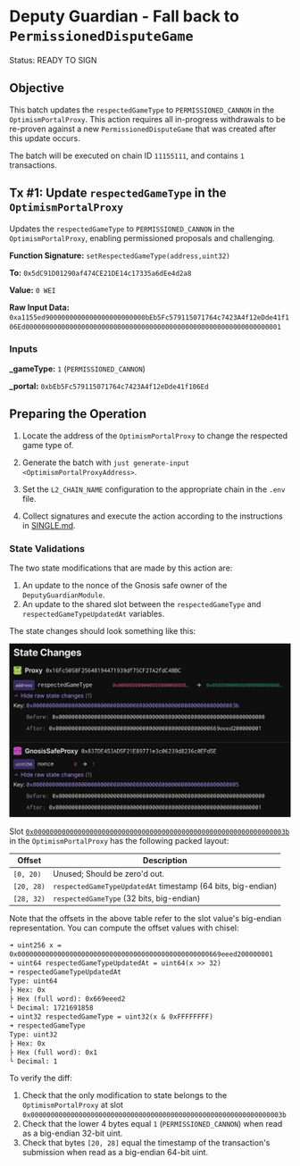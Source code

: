# Deputy Guardian - Fall back to `PermissionedDisputeGame`

Status: READY TO SIGN

## Objective

This batch updates the `respectedGameType` to `PERMISSIONED_CANNON` in the `OptimismPortalProxy`. This action requires all in-progress withdrawals to be re-proven against a new `PermissionedDisputeGame` that was created after this update occurs.

The batch will be executed on chain ID `11155111`, and contains `1` transactions.

## Tx #1: Update `respectedGameType` in the `OptimismPortalProxy`

Updates the `respectedGameType` to `PERMISSIONED_CANNON` in the `OptimismPortalProxy`, enabling permissioned proposals and challenging.

**Function Signature:** `setRespectedGameType(address,uint32)`

**To:** `0x5dC91D01290af474CE21DE14c17335a6dEe4d2a8`

**Value:** `0 WEI`

**Raw Input Data:** `0xa1155ed9000000000000000000000000bEb5Fc579115071764c7423A4f12eDde41f106Ed0000000000000000000000000000000000000000000000000000000000000001`

### Inputs

**\_gameType:** `1` (`PERMISSIONED_CANNON`)

**\_portal:** `0xbEb5Fc579115071764c7423A4f12eDde41f106Ed`

## Preparing the Operation

1. Locate the address of the `OptimismPortalProxy` to change the respected game type of.

2. Generate the batch with `just generate-input <OptimismPortalProxyAddress>`.

3. Set the `L2_CHAIN_NAME` configuration to the appropriate chain in the `.env` file.

4. Collect signatures and execute the action according to the instructions in [SINGLE.md](../../../../SINGLE.md).

### State Validations

The two state modifications that are made by this action are:

1. An update to the nonce of the Gnosis safe owner of the `DeputyGuardianModule`.
2. An update to the shared slot between the `respectedGameType` and `respectedGameTypeUpdatedAt` variables.

The state changes should look something like this:

![state-diff](./images/state_diff.png)

Slot [`0x000000000000000000000000000000000000000000000000000000000000003b`](https://github.com/ethereum-optimism/optimism/blob/op-contracts/v1.4.0-rc.4/packages/contracts-bedrock/snapshots/storageLayout/OptimismPortal2.json#L100C3-L113C5) in the `OptimismPortalProxy` has the following packed layout:

| Offset     | Description                                                  |
| ---------- | ------------------------------------------------------------ |
| `[0, 20)`  | Unused; Should be zero'd out.                                |
| `[20, 28)` | `respectedGameTypeUpdatedAt` timestamp (64 bits, big-endian) |
| `[28, 32)` | `respectedGameType` (32 bits, big-endian)                    |

Note that the offsets in the above table refer to the slot value's big-endian representation. You can compute the offset values with chisel:
```
➜ uint256 x = 0x000000000000000000000000000000000000000000000000669eeed200000001
➜ uint64 respectedGameTypeUpdatedAt = uint64(x >> 32)
➜ respectedGameTypeUpdatedAt
Type: uint64
├ Hex: 0x
├ Hex (full word): 0x669eeed2
└ Decimal: 1721691858
➜ uint32 respectedGameType = uint32(x & 0xFFFFFFFF)
➜ respectedGameType
Type: uint32
├ Hex: 0x
├ Hex (full word): 0x1
└ Decimal: 1
```

To verify the diff:

1. Check that the only modification to state belongs to the `OptimismPortalProxy` at slot `0x000000000000000000000000000000000000000000000000000000000000003b`
1. Check that the lower 4 bytes equal `1` (`PERMISSIONED_CANNON`) when read as a big-endian 32-bit uint.
1. Check that bytes `[20, 28]` equal the timestamp of the transaction's submission when read as a big-endian 64-bit uint.

